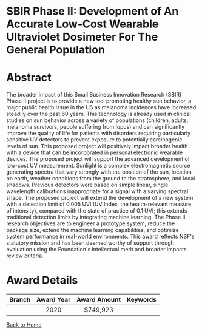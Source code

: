 
SBIR Phase II: Development of An Accurate Low-Cost Wearable Ultraviolet Dosimeter For The General Population
============================================================================================================

# Abstract


The broader impact of this Small Business Innovation Research (SBIR) Phase II project is to provide a new tool promoting healthy sun behavior, a major public health issue in the US as melanoma incidences have increased steadily over the past 60 years. This technology is already used in clinical studies on sun behavior across a variety of populations (children, adults, melanoma survivors, people suffering from lupus) and can significantly improve the quality of life for patients with disorders requiring particularly sensitive UV detectors to prevent exposure to potentially carcinogenic levels of sun. This proposed project will positively impact broader health with a device that can be incorporated in personal electronic wearable devices. The proposed project will support the advanced development of low-cost UV measurement. Sunlight is a complex electromagnetic source generating spectra that vary strongly with the position of the sun, location on earth, weather conditions from the ground to the stratosphere, and local shadows. Previous detectors were based on simple linear, single wavelength calibrations inappropriate for a signal with a varying spectral shape. The proposed project will extend the development of a new system with a detection limit of 0.005 UVI (UV Index, the health-relevant measure of intensity), compared with the state of practice of 0.1 UVI; this extends traditional detection limits by integrating machine learning. The Phase II research objectives are to engineer a prototype system, reduce the package size, extend the machine learning capabilities, and optimize system performance in real-world environments. This award reflects NSF's statutory mission and has been deemed worthy of support through evaluation using the Foundation's intellectual merit and broader impacts review criteria.  

# Award Details

|Branch|Award Year|Award Amount|Keywords|
| :---: | :---: | :---: | :---: |
||2020|$749,923||
  
  


[Back to Home](https://github.com/chrischow/dod_sbir_awards/Reports/JT/#578)